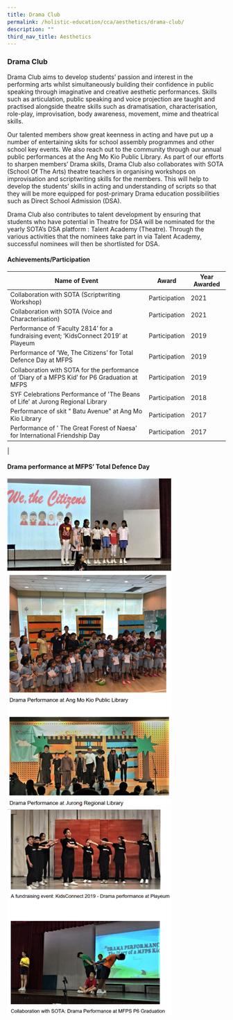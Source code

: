 ```yaml
---
title: Drama Club
permalink: /holistic-education/cca/aesthetics/drama-club/
description: ""
third_nav_title: Aesthetics
---
```

### **Drama Club**
Drama Club aims to develop students’ passion and interest in the performing arts whilst simultaneously building their confidence in public speaking through imaginative and creative aesthetic performances. Skills such as articulation, public speaking and voice projection are taught and practised alongside theatre skills such as dramatisation, characterisation, role-play, improvisation, body awareness, movement, mime and theatrical skills.

Our talented members show great keenness in acting and have put up a number of entertaining skits for school assembly programmes and other school key events. We also reach out to the community through our annual public performances at the Ang Mo Kio Public Library. As part of our efforts to sharpen members’ Drama skills, Drama Club also collaborates with SOTA (School Of The Arts) theatre teachers in organising workshops on improvisation and scriptwriting skills for the members. This will help to develop the students’ skills in acting and understanding of scripts so that they will be more equipped for post-primary Drama education possibilities such as Direct School Admission (DSA).

Drama Club also contributes to talent development by ensuring that students who have potential in Theatre for DSA will be nominated for the yearly SOTA’s DSA platform : Talent Academy (Theatre). Through the various activities that the nominees take part in via Talent Academy, successful nominees will then be shortlisted for DSA.

#### **Achievements/Participation**

| Name of Event  | Award  | Year Awarded  |
|---|---|---|
| Collaboration with SOTA (Scriptwriting Workshop)  | Participation  | 2021  |
|  Collaboration with SOTA (Voice and Characterisation) |  Participation |  2021 |
|  Performance of ‘Faculty 2814’ for a fundraising event; ‘KidsConnect 2019’ at Playeum |  Participation |  2019 |
| Performance of ‘We, The Citizens’ for Total Defence Day at MFPS  | Participation  | 2019  |
| Collaboration with SOTA  for the performance  of ‘Diary of a MFPS Kid’ for P6 Graduation at MFPS  | Participation  | 2019  |
| SYF Celebrations Performance of 'The Beans of Life' at Jurong Regional Library   | Participation  | 2018  |
| Performance of skit " Batu Avenue" at Ang Mo Kio Library |   Participation | 2017 |
| Performance of ' The Great Forest of Naesa' for International Friendship Day |  Participation | 2017 |
|

#### **Drama performance at MFPS’ Total Defence Day**

<img src="/images/drama%201.png" style="width:75%">

<img src="/images/drama%202.png" style="width:75%">

<img src="/images/drama%203.png" style="width:75%">
